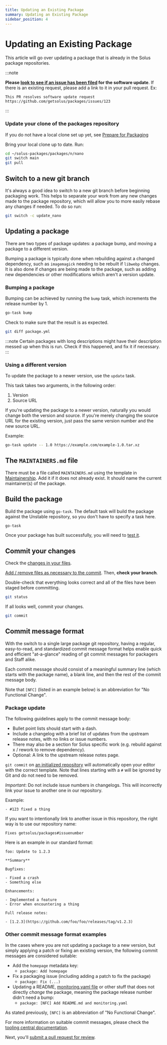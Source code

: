 ```yaml
---
title: Updating an Existing Package
summary: Updating an Existing Package
sidebar_position: 4
---
```


# Updating an Existing Package

This article will go over updating a package that is already in the Solus package repositories.

:::note

**Please [look to see if an issue has been filed](https://github.com/getsolus/packages/labels/Package%3A%20Update%20Request) for the software update**.
If there is an existing request, please add a link to it in your pull request. Ex:

```
This PR resolves software update request https://github.com/getsolus/packages/issues/123
```

:::

### Update your clone of the packages repository

If you do not have a local clone set up yet, see [Prepare for Packaging](prepare-for-packaging.md#fork-the-getsoluspackages-repository)

Bring your local clone up to date. Run:

```bash
cd ~/solus-packages/packages/n/nano
git switch main
git pull
```

## Switch to a new git branch

It's always a good idea to switch to a new git branch before beginning packaging work. This helps to separate your work from any new changes made to the package repository, which will allow you to more easily rebase any changes if needed. To do so run:

```bash
git switch -c update_nano
```

## Updating a package

There are two types of package updates: a package bump, and moving a package to a different version.

Bumping a package is typically done when rebuilding against a changed dependency, such as `imagemagick` needing to be rebuilt if `libwebp` changes. It is also done if changes are being made to the package, such as adding new dependencies or other modifications which aren't a version update.

### Bumping a package

Bumping can be achieved by running the `bump` task, which increments the release number by 1.

```bash
go-task bump
```

Check to make sure that the result is as expected.

```bash
git diff package.yml
```

:::note
Certain packages with long descriptions might have their description messed up when this is run. Check if this happened, and fix it if necessary.
:::

### Using a different version

To update the package to a newer version, use the `update` task.

This task takes two arguments, in the following order:

1. Version
2. Source URL

If you're updating the package to a newer version, naturally you would change both the version and source. If you're merely changing the source URL for the existing version, just pass the same version number and the new source URL.

Example:

```bash
go-task update -- 1.0 https://example.com/example-1.0.tar.xz
```

## The `MAINTAINERS.md` file

There must be a file called `MAINTAINERS.md` using the template in [Maintainership](procedures/maintainership.md). Add it if it does not already exist. It should name the current maintainer(s) of the package.

## Build the package

Build the package using `go-task`. The default task will build the package against the Unstable repository, so you don't have to specify a task here.

```bash
go-task
```

Once your package has built successfully, you will need to [test it](testing-a-package).

## Commit your changes

Check the [changes in your files](git-basics#check-the-changes-in-your-files).

[Add / remove files as necessary to the commit](git-basics.md). Then, **check your branch**.

Double-check that everything looks correct and all of the files have been staged before committing.

```bash
git status
```

If all looks well, commit your changes.

```bash
git commit
```

## Commit message format

With the switch to a single large package git repository, having a regular, easy-to-read, and standardized commit message format helps enable quick and efficient "at-a-glance" reading of git commit messages for packagers and Staff alike.

Each commit message should consist of a meaningful summary line (which starts with the package name), a blank line, and then the rest of the commit message body.

Note that `[NFC]` (listed in an example below) is an abbreviation for "No Functional Change".

### Package update

The following guidelines apply to the commit message body:

- Bullet point lists should start with a dash.
- Include a changelog with a brief list of updates from the upstream release notes, with no links or issue numbers.
- There may also be a section for Solus specific work (e.g. rebuild against x / rework to remove dependency).
- Optional: A link to the upstream release notes page.

`git commit` on [an initialized repository](prepare-for-packaging.md#initialize-git-hooks) will automatically open your editor with the correct template.
Note that lines starting with a `#` will be ignored by Git and do not need to be removed.

_Important_: Do not include issue numbers in changelogs. This will incorrectly link your issue to another one in our repository.

Example:

```
- #123 fixed a thing
```

If you want to intentionally link to another issue in this repository, the right way is to use our repository name:

```
Fixes getsolus/packages#issuenumber
```

Here is an example in our standard format:

```
foo: Update to 1.2.3

**Summary**

Bugfixes:

- Fixed a crash
- Something else

Enhancements:

- Implemented a feature
- Error when encountering a thing

Full release notes:

- [1.2.3](https://github.com/foo/foo/releases/tag/v1.2.3)
```

### Other commit message format examples

In the cases where you are not updating a package to a new version, but simply applying a patch or fixing an existing version, the following commit messages are considered suitable:

- Add the `homepage` metadata key:
  - `package: Add homepage`
- Fix a packaging issue (including adding a patch to fix the package)
  - `package: Fix (...)`
- Updating a README, [monitoring.yaml file](monitoring.yaml.md) or other stuff that does not directly _change_ the package, meaning the package release number didn't need a bump:
  - `package: [NFC] Add README.md and monitoring.yaml`

As stated previously, `[NFC]` is an abbreviation of "No Functional Change".

For more information on suitable commit messages, please check the [tooling central documentation](https://github.com/solus-project/tooling-central/blob/master/README.rst#using-git).

Next, you'll [submit a pull request for review](submitting-a-pull-request.mdx).
